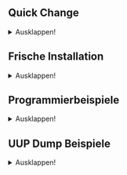 ## Quick Change
<details>
  <summary>Ausklappen!</summary>
  
  ![Bild von einer frischen Installation von Windows 10 - Build 1507](Assets/20210115_VSCode_BusinessPrivate_Example01.png?raw=true "Change Business Private")\
</details>

## Frische Installation
<details>
  <summary>Ausklappen!</summary>
  
  **BUSINESS**\
  ![Bild von einer frischen Installation von Windows 10 - Build 1507](Assets/20210114_W10_1507x64_CompanyExample01.png?raw=true "Windows 10 1507 Fresh Install - BUSINESS")\
  **PRIVAT**\
  ![Bild von einer frischen Installation von Windows 10 - Build 1507](Assets/20210114_W10_1507x64_FreshInstall_InputPassword01.png?raw=true "Windows 10 1507 Fresh Install - Config On First Logon")
  ![Bild von einer frischen Installation von Windows 10 - Build 1507](Assets/20210114_W10_1507x64_FreshInstall.png?raw=true "Windows 10 1507 Fresh Install - PRIVATE")
</details>

## Programmierbeispiele
<details>
  <summary>Ausklappen!</summary>
  
  ![Bild von einer frischen Installation von Windows 10 - Build 1507](Assets/20210111_VSCode_OSBuilder_Example01.png?raw=true "Coding Example 01")
  ![Bild von einer frischen Installation von Windows 10 - Build 1507](Assets/20210111_VSCode_OSBuilder_Example02.png?raw=true "Coding Example 02")
</details>

## UUP Dump Beispiele
<details>
  <summary>Ausklappen!</summary>
  
  ![Bild von einer frischen Installation von Windows 10 - Build 1507](Assets/20210112_UUPDumpExample01.png?raw=true "UUPDump Website 20H2 Example 01")
</details>



